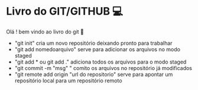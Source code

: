 # Livro do GIT/GITHUB :computer: #

Olá ! bem vindo ao livro do git :wave:

- "git init"  cria um novo repositório deixando pronto para trabalhar
- "git add nomedoarquivo" serve para adicionar os arquivos no modo staged
- "git add * ou git add ." adiciona todos os arquivos para o modo staged
- "git commit -m "msg" " comito os arquivos no repositório já modificados
- "git remote add origin "url do repositorio" serve para apontar um repositório local para um repositório remoto 
